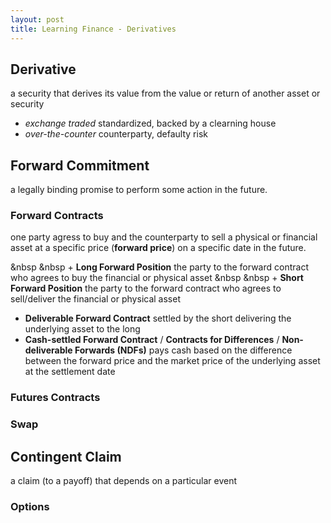 ```yaml
---
layout: post
title: Learning Finance - Derivatives
---
```


## **Derivative**  
a security that derives its value from the value or return of another asset or security
+ *exchange traded*   standardized, backed by a clearning house
+ *over-the-counter*   counterparty, defaulty risk


## **Forward Commitment** 
a legally binding promise to perform some action in the future.

### Forward Contracts
one party agress to buy and the counterparty to sell a physical or financial asset at a specific price (**forward price**) on a specific date in the future.

&nbsp &nbsp + **Long Forward Position** the party to the forward contract who agrees to buy the financial or physical asset
&nbsp &nbsp + **Short Forward Position** the party to the forward contract who agrees to sell/deliver the financial or physical asset

+ **Deliverable Forward Contract** settled by the short delivering the underlying asset to the long
+ **Cash-settled Forward Contract** / **Contracts for Differences** / **Non-deliverable Forwards (NDFs)** pays cash based on the difference between the forward price and the market price of the underlying asset at the settlement date

### Futures Contracts

### Swap

## Contingent Claim
a claim (to a payoff) that depends on a particular event

### Options

